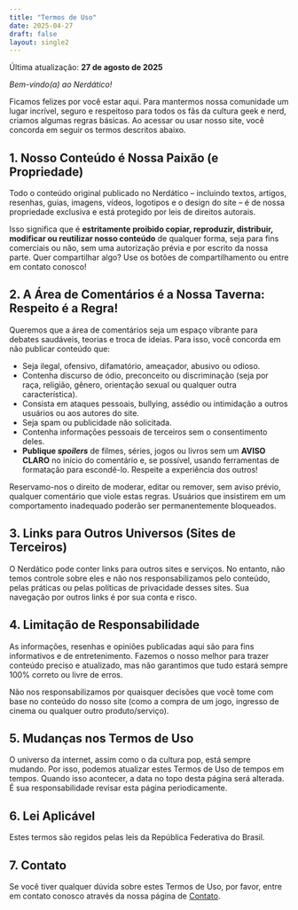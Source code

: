 ```yaml
---
title: "Termos de Uso"
date: 2025-04-27
draft: false
layout: single2
---
```


Última atualização: **27 de agosto de 2025**

_Bem-vindo(a) ao Nerdático!_

Ficamos felizes por você estar aqui. Para mantermos nossa comunidade um lugar incrível, seguro e respeitoso para todos os fãs da cultura geek e nerd, criamos algumas regras básicas. Ao acessar ou usar nosso site, você concorda em seguir os termos descritos abaixo.

## 1. Nosso Conteúdo é Nossa Paixão (e Propriedade)

Todo o conteúdo original publicado no Nerdático – incluindo textos, artigos, resenhas, guias, imagens, vídeos, logotipos e o design do site – é de nossa propriedade exclusiva e está protegido por leis de direitos autorais.

Isso significa que é **estritamente proibido copiar, reproduzir, distribuir, modificar ou reutilizar nosso conteúdo** de qualquer forma, seja para fins comerciais ou não, sem uma autorização prévia e por escrito da nossa parte. Quer compartilhar algo? Use os botões de compartilhamento ou entre em contato conosco!

## 2. A Área de Comentários é a Nossa Taverna: Respeito é a Regra!

Queremos que a área de comentários seja um espaço vibrante para debates saudáveis, teorias e troca de ideias. Para isso, você concorda em não publicar conteúdo que:

- Seja ilegal, ofensivo, difamatório, ameaçador, abusivo ou odioso.
- Contenha discurso de ódio, preconceito ou discriminação (seja por raça, religião, gênero, orientação sexual ou qualquer outra característica).
- Consista em ataques pessoais, bullying, assédio ou intimidação a outros usuários ou aos autores do site.
- Seja spam ou publicidade não solicitada.
- Contenha informações pessoais de terceiros sem o consentimento deles.
- **Publique *spoilers*** de filmes, séries, jogos ou livros sem um **AVISO CLARO** no início do comentário e, se possível, usando ferramentas de formatação para escondê-lo. Respeite a experiência dos outros!

Reservamo-nos o direito de moderar, editar ou remover, sem aviso prévio, qualquer comentário que viole estas regras. Usuários que insistirem em um comportamento inadequado poderão ser permanentemente bloqueados.

## 3. Links para Outros Universos (Sites de Terceiros)

O Nerdático pode conter links para outros sites e serviços. No entanto, não temos controle sobre eles e não nos responsabilizamos pelo conteúdo, pelas práticas ou pelas políticas de privacidade desses sites. Sua navegação por outros links é por sua conta e risco.

## 4. Limitação de Responsabilidade

As informações, resenhas e opiniões publicadas aqui são para fins informativos e de entretenimento. Fazemos o nosso melhor para trazer conteúdo preciso e atualizado, mas não garantimos que tudo estará sempre 100% correto ou livre de erros.

Não nos responsabilizamos por quaisquer decisões que você tome com base no conteúdo do nosso site (como a compra de um jogo, ingresso de cinema ou qualquer outro produto/serviço).

## 5. Mudanças nos Termos de Uso

O universo da internet, assim como o da cultura pop, está sempre mudando. Por isso, podemos atualizar estes Termos de Uso de tempos em tempos. Quando isso acontecer, a data no topo desta página será alterada. É sua responsabilidade revisar esta página periodicamente.

## 6. Lei Aplicável

Estes termos são regidos pelas leis da República Federativa do Brasil.

## 7. Contato

Se você tiver qualquer dúvida sobre estes Termos de Uso, por favor, entre em contato conosco através da nossa página de [Contato](/contact).